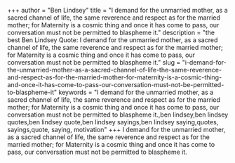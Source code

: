 +++
author = "Ben Lindsey"
title = "I demand for the unmarried mother, as a sacred channel of life, the same reverence and respect as for the married mother; for Maternity is a cosmic thing and once it has come to pass, our conversation must not be permitted to blaspheme it."
description = "the best Ben Lindsey Quote: I demand for the unmarried mother, as a sacred channel of life, the same reverence and respect as for the married mother; for Maternity is a cosmic thing and once it has come to pass, our conversation must not be permitted to blaspheme it."
slug = "i-demand-for-the-unmarried-mother-as-a-sacred-channel-of-life-the-same-reverence-and-respect-as-for-the-married-mother-for-maternity-is-a-cosmic-thing-and-once-it-has-come-to-pass-our-conversation-must-not-be-permitted-to-blaspheme-it"
keywords = "I demand for the unmarried mother, as a sacred channel of life, the same reverence and respect as for the married mother; for Maternity is a cosmic thing and once it has come to pass, our conversation must not be permitted to blaspheme it.,ben lindsey,ben lindsey quotes,ben lindsey quote,ben lindsey sayings,ben lindsey saying,quotes, sayings,quote, saying, motivation"
+++
I demand for the unmarried mother, as a sacred channel of life, the same reverence and respect as for the married mother; for Maternity is a cosmic thing and once it has come to pass, our conversation must not be permitted to blaspheme it.
